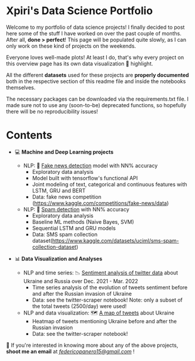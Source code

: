 # Xpiri's Data Science Portfolio

Welcome to my portfolio of data science projects! I finally decided to post here some of the stuff I have worked on over the past couple of months. After all, **done > perfect**! This page will be populated quite slowly, as I can only work on these kind of projects on the weekends. 



Everyone loves well-made plots! At least I do, that's why every project on this overview page has its own data visualization :eyes: highlight.

All the different **datasets** used for these projects are **properly documented** both in the respective section of this readme file and inside the notebooks themselves. 

The necessary packages can be downloaded via the requirements.txt file. I made sure not to use any (soon-to-be) deprecated functions, so hopefully there will be no reproducibility issues! 

# Contents 

* :computer: **Machine and Deep Learning projects**

  * NLP: :newspaper: [Fake news detection]() model with NN% accuracy
    * Exploratory data analysis
    * Model built with tensorflow's functional API
    * Joint modeling of text, categorical and continuous features with LSTM, GRU and BERT 
    * Data: fake news competition (https://www.kaggle.com/competitions/fake-news/data)
  * NLP: :e-mail: [Spam detection]() with NN% accuracy
    * Exploratory data analysis 
    * Baseline ML methods (Naive Bayes, SVM)
    * Sequential LSTM and GRU models
    * Data: SMS spam collection dataset(https://www.kaggle.com/datasets/uciml/sms-spam-collection-dataset)

* :bar_chart: **Data Visualization and Analyses**
  * NLP and time series: :chart_with_downwards_trend: [Sentiment analysis of twitter data]() about Ukraine and Russia over Dec. 2021 - Mar. 2022
    * Time series analysis of the evolution of tweets sentiment before and after the Russian invasion of Ukraine
    * Data: see the twitter-scraper notebook! Note: only a subset of the total tweets (2500/day) were used!
  * NLP and data visualization: :world_map: [A map of tweets]() about Ukraine
    * Heatmap of tweets mentioning Ukraine before and after the Russian invasion 
    * Data: see the twitter-scraper notebook!
 
:e-mail: If you're interested in knowing more about any of the above projects, **shoot me an email** at *federicopanero15@gmail.com* ! 
